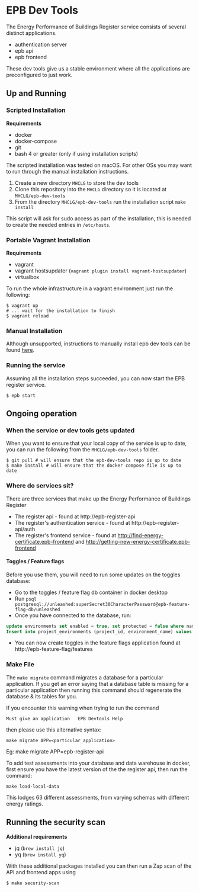 # EPB Dev Tools

The Energy Performance of Buildings Register service consists of several
distinct applications.

* authentication server
* epb api
* epb frontend

These dev tools give us a stable environment where all the applications are
preconfigured to just work.

## Up and Running

### Scripted Installation

**Requirements**

* docker
* docker-compose
* git
* bash 4 or greater (only if using installation scripts)

The scripted installation was tested on macOS. For other OSs you may want to run
through the manual installation instructions.

1. Create a new directory `MHCLG` to store the dev tools
2. Clone this repository into the `MHCLG` directory so it is located at
    `MHCLG/epb-dev-tools`
3. From the directory `MHCLG/epb-dev-tools` run the installation script
    `make install`

This script will ask for sudo access as part of the installation, this is needed
to create the needed entries in `/etc/hosts`.

### Portable Vagrant Installation

**Requirements**

* vagrant
* vagrant hostsupdater (`vagrant plugin install vagrant-hostsupdater`)
* virtualbox

To run the whole infrastructure in a vagrant environment just run the following:

```shell script
$ vagrant up
# ... wait for the installation to finish
$ vagrant reload
```

### Manual Installation

Although unsupported, instructions to manually install epb dev tools can be
found [here](./MANUAL_INSTALL.md).

### Running the service

Assuming all the installation steps succeeded, you can now start the EPB
register service.

```shell script
$ epb start
```

## Ongoing operation

### When the service or dev tools gets updated

When you want to ensure that your local copy of the service is up to date, you
can run the following from the `MHCLG/epb-dev-tools` folder.

```shell script
$ git pull # will ensure that the epb-dev-tools repo is up to date
$ make install # will ensure that the docker compose file is up to date
```

### Where do services sit?

There are three services that make up the Energy Performance of Buildings
Register

* The register api - found at http://epb-register-api
* The register's authentication service - found at http://epb-register-api/auth
* The register's frontend service - found at http://find-energy-certificate.epb-frontend and http://getting-new-energy-certificate.epb-frontend

#### Toggles / Feature flags

Before you use them, you will need to run some updates on the toggles database:

* Go to the toggles / feature flag db container in docker desktop
* Run `psql postgresql://unleashed:superSecret30CharacterPassword@epb-feature-flag-db/unleashed`
* Once you have connected to the database, run:
```sql
update environments set enabled = true, set protected = false where name = 'default';
Insert into project_environments (project_id, environment_name) values ('default', 'default');
```
* You can now create toggles in the feature flags application found at http://epb-feature-flag/features

### Make File

The `make migrate` command migrates a database for a particular application.
If you get an error saying that a database table is missing for a particular application
then running this command should regenerate the database & its tables for you.

If you encounter this warning when trying to run the command

`Must give an application   EPB Devtools Help`

then please use this alternative syntax:

`make migrate APP=<particular_application>`

Eg: make migrate APP=epb-register-api

To add test assessments into your database and data warehouse in docker, first ensure you have the latest version of the the register api, then run the command:

`make load-local-data`

This lodges 63 different assessments, from varying schemas with different energy ratings.

## Running the security scan

**Additional requirements**

* jq (`brew install jq`)
* yq (`brew install yq`)

With these additional packages installed you can then run a Zap scan of the API and frontend apps using

```bash
$ make security-scan
```
